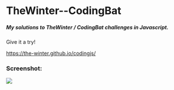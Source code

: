 # TheWinter--CodingBat
##### My solutions to TheWinter / CodingBat challenges in Javascript.

 Give it a try!
 
 https://the-winter.github.io/codingjs/

### Screenshot:

<img src = "https://github.com/ffluxpavillion/TheWinter--CodingBat/blob/master/TheWinter--CodingBat.png?raw=true">
